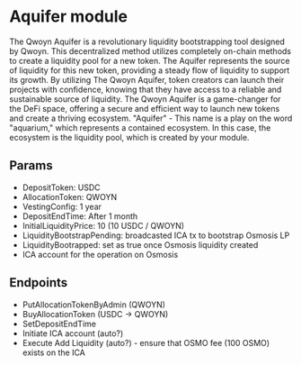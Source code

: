 # Aquifer module

The Qwoyn Aquifer is a revolutionary liquidity bootstrapping tool designed by Qwoyn. This decentralized method utilizes completely on-chain methods to create a liquidity pool for a new token. The Aquifer represents the source of liquidity for this new token, providing a steady flow of liquidity to support its growth. By utilizing The Qwoyn Aquifer, token creators can launch their projects with confidence, knowing that they have access to a reliable and sustainable source of liquidity. The Qwoyn Aquifer is a game-changer for the DeFi space, offering a secure and efficient way to launch new tokens and create a thriving ecosystem.
"Aquifer" - This name is a play on the word "aquarium," which represents a contained ecosystem. In this case, the ecosystem is the liquidity pool, which is created by your module.

## Params

- DepositToken: USDC
- AllocationToken: QWOYN
- VestingConfig: 1 year
- DepositEndTime: After 1 month
- InitialLiquidityPrice: 10 (10 USDC / QWOYN)
- LiquidityBootstrapPending: broadcasted ICA tx to bootstrap Osmosis LP
- LiquidityBootrapped: set as true once Osmosis liquidity created
- ICA account for the operation on Osmosis

## Endpoints

- PutAllocationTokenByAdmin (QWOYN)
- BuyAllocationToken (USDC -> QWOYN)
- SetDepositEndTime
- Initiate ICA account (auto?)
- Execute Add Liquidity (auto?) - ensure that OSMO fee (100 OSMO) exists on the ICA
